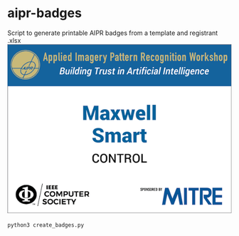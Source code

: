 # aipr-badges
Script to generate printable AIPR badges from a template and registrant .xlsx
![Alt text](sample/example_badge.png?raw=true "example badge")

`python3 create_badges.py`
